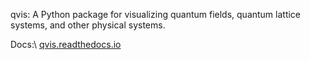 qvis: A Python package for visualizing quantum fields, quantum lattice systems, and other physical systems.

Docs:\ 
[qvis.readthedocs.io](https://qvis.readthedocs.io/en/latest/)
